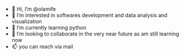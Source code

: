 - 👋 Hi, I’m @olamife
- 👀 I’m interested in softwares development and data analysis and visualization
- 🌱 I’m currently learning python
- 💞️ I’m looking to collaborate in the very near future as am still learning now
- 📫 you can reach via mail

<!---
olamife/olamife is a ✨ special ✨ repository because its `README.md` (this file) appears on your GitHub profile.
You can click the Preview link to take a look at your changes.
--->
